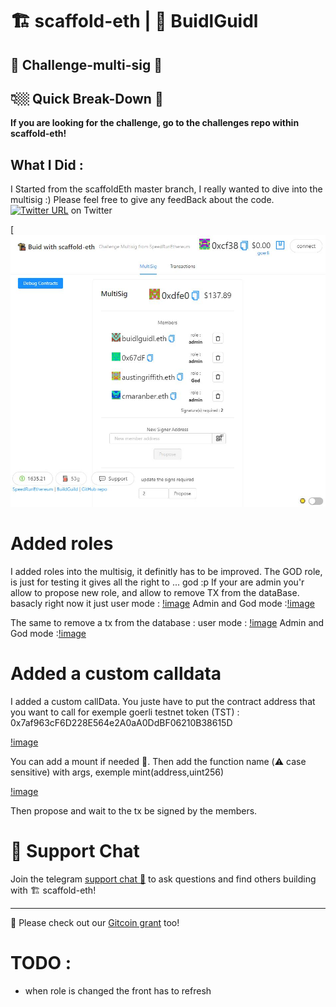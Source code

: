 # 🏗 scaffold-eth | 🏰 BuidlGuidl






## 🚩 Challenge-multi-sig 👛

## 👇🏼 Quick Break-Down 👛

**If you are looking for the challenge, go to the challenges repo within scaffold-eth!**

## What I Did :

I Started from the scaffoldEth master branch, I really wanted to dive into the multisig :) Please feel free to give any feedBack about the code. [![Twitter URL](https://img.shields.io/twitter/url/https/twitter.com/maranberc.svg?style=social&label=Follow%20MaranberC)](https://twitter.com/MaranberC)
 on Twitter

 [![image](./images/presentation.JPG)

# Added roles 

I added roles into the multisig, it definitly has to be improved. The GOD role, is just for testing it gives all the right to ... god :p If your are admin you'r allow to propose new role, and allow to remove TX from the dataBase. basacly right now it just 
user mode : [!image](./images/userMode.JPG)
Admin and God mode :[!image](./images/adminMode.JPG)

The same to remove a tx from the database :
user mode : [!image](./images/removeUser.JPG)
Admin and God mode :[!image](./images/removeAdmin.JPG)

# Added a custom calldata 

I added a custom callData. You juste have to put the contract address that you want to call for exemple goerli testnet token (TST) : 0x7af963cF6D228E564e2A0aA0DdBF06210B38615D

[!image](./images/custonCallData.JPG)


You can add a mount if needed 💸.
Then add the function name (⚠️ case sensitive) with args, exemple mint(address,uint256)

[!image](./images/custonCallDataMint.JPG)

Then propose and wait to the tx be signed by the members.

# 💬 Support Chat

Join the telegram [support chat 💬](https://t.me/joinchat/KByvmRe5wkR-8F_zz6AjpA) to ask questions and find others building with 🏗 scaffold-eth!

---

🙏 Please check out our [Gitcoin grant](https://gitcoin.co/grants/2851/scaffold-eth) too!

# TODO : 
- when role is changed the front has to refresh
